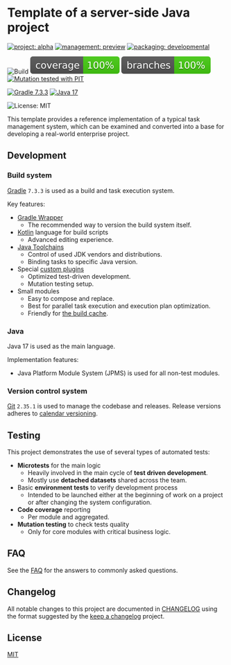 # Template of a server-side Java project
[![project: alpha](https://oss.aoapps.com/ao-badges/project-alpha.svg)](https://aoindustries.com/life-cycle#project-alpha)
[![management: preview](https://oss.aoapps.com/ao-badges/management-preview.svg)](https://aoindustries.com/life-cycle#management-preview)
[![packaging: developmental](https://oss.aoapps.com/ao-badges/packaging-developmental.svg)](https://aoindustries.com/life-cycle#packaging-developmental)

![Build](https://github.com/iyankovsky/java-server-template/workflows/Build/badge.svg)
[![Coverage](.github/badges/jacoco.svg)](https://github.com/iyankovsky/java-server-template/actions/workflows/build.yaml)
[![Branches](.github/badges/branches.svg)](https://github.com/iyankovsky/java-server-template/actions/workflows/build.yaml)
[![Mutation tested with PIT](https://img.shields.io/badge/-Mutation%20tested%20with%20PIT-blue.svg)](http://pitest.org/)

[![Gradle 7.3.3](https://img.shields.io/badge/gradle-7.3.3-brightgreen.svg)](https://gradle.org)
[![Java 17](https://img.shields.io/badge/java-17-brightgreen.svg)](https://adoptium.net)

![License: MIT](https://img.shields.io/github/license/iyankovsky/java-server-template)

This template provides a reference implementation of a typical task management system,
which can be examined and converted into a base for developing a real-world enterprise project.

## Development

### Build system
[Gradle] `7.3.3` is used as a build and task execution system.

Key features:
* [Gradle Wrapper]
  * The recommended way to version the build system itself.
* [Kotlin] language for build scripts
  * Advanced editing experience.
* [Java Toolchains]
  * Control of used JDK vendors and distributions.
  * Binding tasks to specific Java version.
* Special [custom plugins]
  * Optimized test-driven development.
  * Mutation testing setup.
* Small modules
  * Easy to compose and replace.
  * Best for parallel task execution and execution plan optimization.
  * Friendly for [the build cache].

### Java
Java 17 is used as the main language.

Implementation features:
* Java Platform Module System (JPMS) is used for all non-test modules.

### Version control system
[Git] `2.35.1` is used to manage the codebase and releases. Release versions adheres to [calendar versioning].

## Testing

This project demonstrates the use of several types of automated tests:
* **Microtests** for the main logic
  * Heavily involved in the main cycle of **test driven development**.
  * Mostly use **detached datasets** shared across the team.
* Basic **environment tests** to verify development process
  * Intended to be launched either at the beginning of work on a project or after changing the system configuration.
* **Code coverage** reporting
  * Per module and aggregated.
* **Mutation testing** to check tests quality
  * Only for core modules with critical business logic.

## FAQ
See the [FAQ](documentation/faq.md) for the answers to commonly asked questions.

## Changelog
All notable changes to this project are documented in [CHANGELOG](CHANGELOG.md) using the format suggested by the [keep a changelog] project.

## License
[MIT]

[Gradle]: https://gradle.org
[Gradle Wrapper]: https://docs.gradle.org/current/userguide/gradle_wrapper.html
[Kotlin]: https://gradle.org/kotlin
[Git]: https://git-scm.com
[calendar versioning]: https://calver.org
[keep a changelog]: https://keepachangelog.com/en/1.0.0
[Java Toolchains]: https://blog.gradle.org/java-toolchains
[custom plugins]: https://docs.gradle.org/current/userguide/custom_plugins.html
[the build cache]: https://docs.gradle.org/current/userguide/build_cache.html
[MIT]: https://choosealicense.com/licenses/mit
